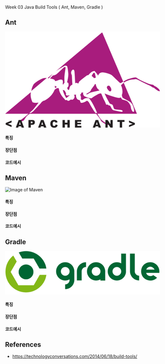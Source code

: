 
Week 03 
Java Build Tools ( Ant, Maven, Gradle )


## Ant
![Image of Ant](https://github.com/AndersonChoi/PlalabWebProject/blob/master/week03/team01/ant.png)
#### 특징

#### 장단점

#### 코드예시



## Maven
![Image of Maven](https://github.com/AndersonChoi/PlalabWebProject/blob/master/week03/team01/maven.png)
#### 특징

#### 장단점

#### 코드예시



## Gradle
![Image of Gradle](https://github.com/AndersonChoi/PlalabWebProject/blob/master/week03/team01/gradle.png)
#### 특징

#### 장단점

#### 코드예시


## References
- https://technologyconversations.com/2014/06/18/build-tools/
